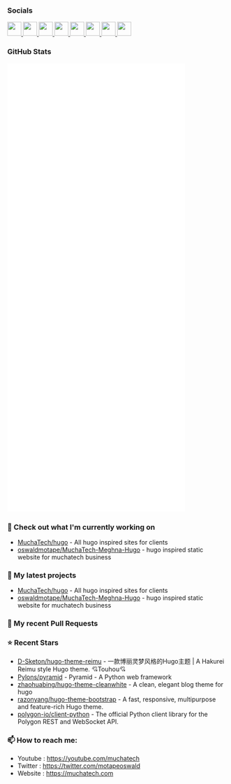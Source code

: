 
### Socials

<p align="left"> <a href="https://www.github.com/oswaldmotape" target="_blank" rel="noreferrer"> <picture> <source media="(prefers-color-scheme: dark)" srcset="https://raw.githubusercontent.com/danielcranney/readme-generator/main/public/icons/socials/github-dark.svg" /> <source media="(prefers-color-scheme: light)" srcset="https://raw.githubusercontent.com/danielcranney/readme-generator/main/public/icons/socials/github.svg" /> <img src="https://raw.githubusercontent.com/danielcranney/readme-generator/main/public/icons/socials/github.svg" width="32" height="32" /> </picture> </a> <a href="http://www.instagram.com/motapeoswald" target="_blank" rel="noreferrer"> <picture> <source media="(prefers-color-scheme: dark)" srcset="https://raw.githubusercontent.com/danielcranney/readme-generator/main/public/icons/socials/instagram-dark.svg" /> <source media="(prefers-color-scheme: light)" srcset="https://raw.githubusercontent.com/danielcranney/readme-generator/main/public/icons/socials/instagram.svg" /> <img src="https://raw.githubusercontent.com/danielcranney/readme-generator/main/public/icons/socials/instagram.svg" width="32" height="32" /> </picture> </a> <a href="https://www.linkedin.com/in/motapemotape-oswald-langa-955a4079" target="_blank" rel="noreferrer"> <picture> <source media="(prefers-color-scheme: dark)" srcset="https://raw.githubusercontent.com/danielcranney/readme-generator/main/public/icons/socials/linkedin-dark.svg" /> <source media="(prefers-color-scheme: light)" srcset="https://raw.githubusercontent.com/danielcranney/readme-generator/main/public/icons/socials/linkedin.svg" /> <img src="https://raw.githubusercontent.com/danielcranney/readme-generator/main/public/icons/socials/linkedin.svg" width="32" height="32" /> </picture> </a> <a href="https://muchatech.com/rss" target="_blank" rel="noreferrer"> <picture> <source media="(prefers-color-scheme: dark)" srcset="https://raw.githubusercontent.com/danielcranney/readme-generator/main/public/icons/socials/rss-dark.svg" /> <source media="(prefers-color-scheme: light)" srcset="https://raw.githubusercontent.com/danielcranney/readme-generator/main/public/icons/socials/rss.svg" /> <img src="https://raw.githubusercontent.com/danielcranney/readme-generator/main/public/icons/socials/rss.svg" width="32" height="32" /> </picture> </a> <a href="https://www.x.com/motapeoswald" target="_blank" rel="noreferrer"> <picture> <source media="(prefers-color-scheme: dark)" srcset="https://raw.githubusercontent.com/danielcranney/readme-generator/main/public/icons/socials/twitter-dark.svg" /> <source media="(prefers-color-scheme: light)" srcset="https://raw.githubusercontent.com/danielcranney/readme-generator/main/public/icons/socials/twitter.svg" /> <img src="https://raw.githubusercontent.com/danielcranney/readme-generator/main/public/icons/socials/twitter.svg" width="32" height="32" /> </picture> </a> <a href="https://www.youtube.com/@muchatech" target="_blank" rel="noreferrer"> <picture> <source media="(prefers-color-scheme: dark)" srcset="https://raw.githubusercontent.com/danielcranney/readme-generator/main/public/icons/socials/youtube-dark.svg" /> <source media="(prefers-color-scheme: light)" srcset="https://raw.githubusercontent.com/danielcranney/readme-generator/main/public/icons/socials/youtube.svg" /> <img src="https://raw.githubusercontent.com/danielcranney/readme-generator/main/public/icons/socials/youtube.svg" width="32" height="32" /> </picture> </a> <a href="https://www.threads.net/@motapeoswald" target="_blank" rel="noreferrer"> <picture> <source media="(prefers-color-scheme: dark)" srcset="https://raw.githubusercontent.com/danielcranney/readme-generator/main/public/icons/socials/threads-dark.svg" /> <source media="(prefers-color-scheme: light)" srcset="https://raw.githubusercontent.com/danielcranney/readme-generator/main/public/icons/socials/threads.svg" /> <img src="https://raw.githubusercontent.com/danielcranney/readme-generator/main/public/icons/socials/threads.svg" width="32" height="32" /> </picture> </a> <a href="https://www.twitch.tv/oswaldmotape" target="_blank" rel="noreferrer"> <picture> <source media="(prefers-color-scheme: dark)" srcset="https://raw.githubusercontent.com/danielcranney/readme-generator/main/public/icons/socials/twitch-dark.svg" /> <source media="(prefers-color-scheme: light)" srcset="https://raw.githubusercontent.com/danielcranney/readme-generator/main/public/icons/socials/twitch.svg" /> <img src="https://raw.githubusercontent.com/danielcranney/readme-generator/main/public/icons/socials/twitch.svg" width="32" height="32" /> </picture> </a></p>

### GitHub Stats

<p align="left"><img src="https://raw.githubusercontent.com/oswaldmotape/oswaldmotape/main/github-metrics.svg" /></p>

### 👷 Check out what I'm currently working on
- [MuchaTech/hugo](https://github.com/MuchaTech/hugo) - All hugo inspired sites for clients 
- [oswaldmotape/MuchaTech-Meghna-Hugo](https://github.com/oswaldmotape/MuchaTech-Meghna-Hugo) - hugo inspired static website for muchatech business

### 🌱 My latest projects
- [MuchaTech/hugo](https://github.com/MuchaTech/hugo) - All hugo inspired sites for clients 
- [oswaldmotape/MuchaTech-Meghna-Hugo](https://github.com/oswaldmotape/MuchaTech-Meghna-Hugo) - hugo inspired static website for muchatech business
### 🔨 My recent Pull Requests

### ⭐ Recent Stars

- [D-Sketon/hugo-theme-reimu](https://github.com/D-Sketon/hugo-theme-reimu) - 一款博丽灵梦风格的Hugo主题 | A Hakurei Reimu style Hugo theme. 💘Touhou💘
- [Pylons/pyramid](https://github.com/Pylons/pyramid) - Pyramid - A Python web framework
- [zhaohuabing/hugo-theme-cleanwhite](https://github.com/zhaohuabing/hugo-theme-cleanwhite) - A clean, elegant blog theme for hugo
- [razonyang/hugo-theme-bootstrap](https://github.com/razonyang/hugo-theme-bootstrap) - A fast, responsive, multipurpose and feature-rich Hugo theme.
- [polygon-io/client-python](https://github.com/polygon-io/client-python) - The official Python client library for the Polygon REST and WebSocket API.

### 📫 How to reach me:
  - Youtube   : <https://youtube.com/muchatech>
  - Twitter   : <https://twitter.com/motapeoswald>
  - Website   : <https://muchatech.com>
